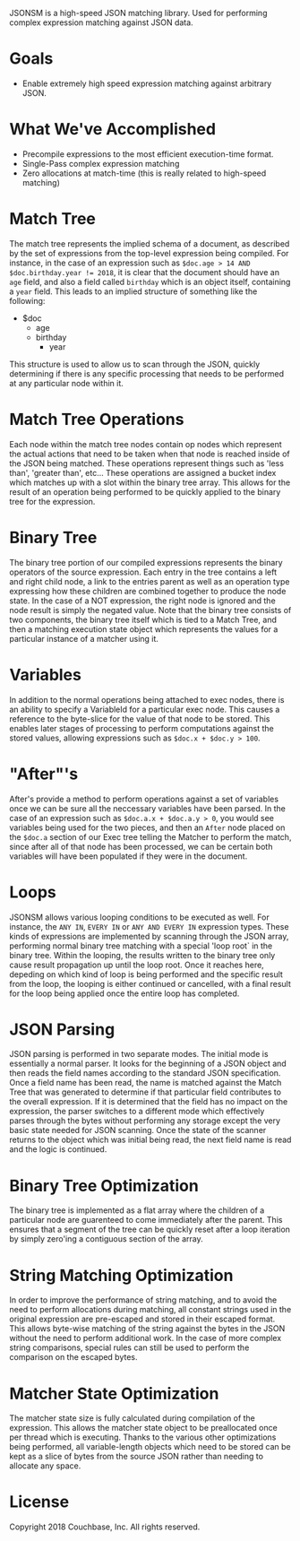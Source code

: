 JSONSM is a high-speed JSON matching library.  Used for performing complex
expression matching against JSON data.

# Goals
- Enable extremely high speed expression matching against arbitrary JSON.

# What We've Accomplished
- Precompile expressions to the most efficient execution-time format.
- Single-Pass complex expression matching
- Zero allocations at match-time (this is really related to high-speed matching)

# Match Tree
The match tree represents the implied schema of a document, as described by
the set of expressions from the top-level expression being compiled.  For
instance, in the case of an expression such as 
`$doc.age > 14 AND $doc.birthday.year != 2018`, it is clear that the document
should have an `age` field, and also a field called `birthday` which is an
object itself, containing a `year` field.  This leads to an implied
structure of something like the following:

- $doc
  - age
  - birthday
    - year

This structure is used to allow us to scan through the JSON, quickly
determining if there is any specific processing that needs to be performed at
any particular node within it.

# Match Tree Operations
Each node within the match tree nodes contain op nodes which represent the
actual actions that need to be taken when that node is reached inside of the
JSON being matched.  These operations represent things such as 'less than',
'greater than', etc...  These operations are assigned a bucket index which
matches up with a slot within the binary tree array.  This allows for the
result of an operation being performed to be quickly applied to the binary
tree for the expression.

# Binary Tree
The binary tree portion of our compiled expressions represents the binary
operators of the source expression.  Each entry in the tree contains a
left and right child node, a link to the entries parent as well as an
operation type expressing how these children are combined together to
produce the node state.  In the case of a NOT expression, the right node
is ignored and the node result is simply the negated value.  Note that
the binary tree consists of two components, the binary tree itself which
is tied to a Match Tree, and then a matching execution state object
which represents the values for a particular instance of a matcher using
it.

# Variables
In addition to the normal operations being attached to exec nodes, there
is an ability to specify a VariableId for a particular exec node.  This
causes a reference to the byte-slice for the value of that node to be
stored. This enables later stages of processing to perform computations
against the stored values, allowing expressions such as
`$doc.x + $doc.y > 100`.

# "After"'s
After's provide a method to perform operations against a set of variables
once we can be sure all the neccessary variables have been parsed.  In
the case of an expression such as `$doc.a.x + $doc.a.y > 0`, you would
see variables being used for the two pieces, and then an `After` node
placed on the `$doc.a` section of our Exec tree telling the Matcher
to perform the match, since after all of that node has been processed,
we can be certain both variables will have been populated if they were
in the document.

# Loops
JSONSM allows various looping conditions to be executed as well.  For
instance, the `ANY IN`, `EVERY IN` or `ANY AND EVERY IN` expression
types.  These kinds of expressions are implemented by scanning through
the JSON array, performing normal binary tree matching with a special
'loop root` in the binary tree.  Within the looping, the results written
to the binary tree only cause result propagation up until the loop root.
Once it reaches here, depeding on which kind of loop is being performed
and the specific result from the loop, the looping is either continued
or cancelled, with a final result for the loop being applied once the
entire loop has completed.

# JSON Parsing
JSON parsing is performed in two separate modes.  The initial mode is
essentially a normal parser.  It looks for the beginning of a JSON
object and then reads the field names according to the standard JSON
specification.  Once a field name has been read, the name is matched
against the Match Tree that was generated to determine if that
particular field contributes to the overall expression.  If it is
determined that the field has no impact on the expression, the parser
switches to a different mode which effectively parses through the
bytes without performing any storage except the very basic state
needed for JSON scanning.  Once the state of the scanner returns
to the object which was initial being read, the next field name is
read and the logic is continued.

# Binary Tree Optimization
The binary tree is implemented as a flat array where the children of
a particular node are guarenteed to come immediately after the parent.
This ensures that a segment of the tree can be quickly reset after a
loop iteration by simply zero'ing a contiguous section of the array.

# String Matching Optimization
In order to improve the performance of string matching, and to avoid
the need to perform allocations during matching, all constant
strings used in the original expression are pre-escaped and stored in
their escaped format.  This allows byte-wise matching of the string
against the bytes in the JSON without the need to perform additional
work.  In the case of more complex string comparisons, special rules
can still be used to perform the comparison on the escaped bytes.

# Matcher State Optimization
The matcher state size is fully calculated during compilation of the
expression.  This allows the matcher state object to be preallocated
once per thread which is executing.  Thanks to the various other
optimizations being performed, all variable-length objects which need
to be stored can be kept as a slice of bytes from the source JSON
rather than needing to allocate any space.

# License
Copyright 2018 Couchbase, Inc. All rights reserved.

